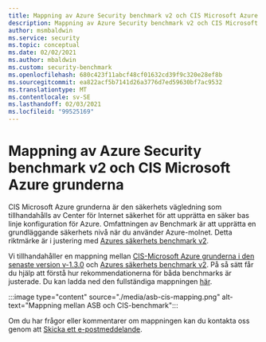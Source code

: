 ```yaml
---
title: Mappning av Azure Security benchmark v2 och CIS Microsoft Azure grunderna
description: Mappning av Azure Security benchmark v2 och CIS Microsoft Azure grunderna
author: msmbaldwin
ms.service: security
ms.topic: conceptual
ms.date: 02/02/2021
ms.author: mbaldwin
ms.custom: security-benchmark
ms.openlocfilehash: 680c423f11abcf48cf01632cd39f9c320e28ef8b
ms.sourcegitcommit: ea822acf5b7141d26a3776d7ed59630bf7ac9532
ms.translationtype: MT
ms.contentlocale: sv-SE
ms.lasthandoff: 02/03/2021
ms.locfileid: "99525169"
---
```

# <a name="mapping-of-azure-security-benchmark-v2-and-cis-microsoft-azure-foundations-benchmark"></a>Mappning av Azure Security benchmark v2 och CIS Microsoft Azure grunderna

CIS Microsoft Azure grunderna är den säkerhets vägledning som tillhandahålls av Center för Internet säkerhet för att upprätta en säker bas linje konfiguration för Azure. Omfattningen av Benchmark är att upprätta en grundläggande säkerhets nivå när du använder Azure-molnet. Detta riktmärke är i justering med [Azures säkerhets benchmark v2](overview.md).

Vi tillhandahåller en mappning mellan [CIS-Microsoft Azure grunderna i den senaste version v-1.3.0](https://www.cisecurity.org/benchmark/azure/) och [Azures säkerhets benchmark v2](overview.md). På så sätt får du hjälp att förstå hur rekommendationerna för båda benchmarks är justerade. Du kan ladda ned den fullständiga mappningen [här](https://github.com/MicrosoftDocs/SecurityBenchmarks/blob/master/Azure%20Security%20Benchmark/2.0/asb_v2_to_cis_microsoft_azure_foundations_benchmark_v1.3.0.xlsx).

:::image type="content" source="./media/asb-cis-mapping.png" alt-text="Mappning mellan ASB och CIS-benchmark":::

Om du har frågor eller kommentarer om mappningen kan du kontakta oss genom att [Skicka ett e-postmeddelande](mailto:benchmarkfeedback@microsoft.com?subject=Benchmark%20Feedback).